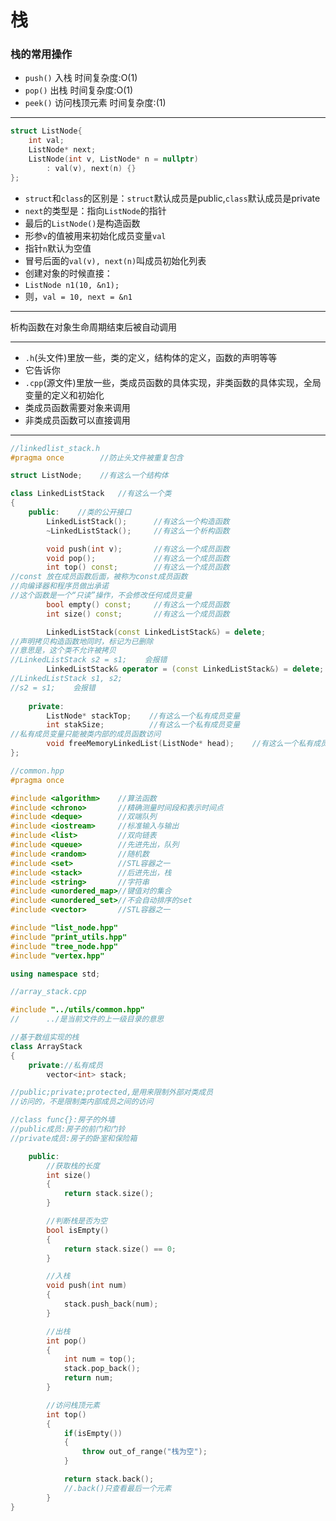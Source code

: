 # 栈
### 栈的常用操作
- `push()`  入栈  时间复杂度:O(1)  
- `pop()`   出栈  时间复杂度:O(1)
- `peek()`  访问栈顶元素  时间复杂度:(1)

---
```cpp
struct ListNode{
    int val;
    ListNode* next;
    ListNode(int v, ListNode* n = nullptr)
        : val(v), next(n) {}
};
```

- `struct`和`class`的区别是：`struct`默认成员是public,`class`默认成员是private
- `next`的类型是：指向`ListNode`的指针
- 最后的`ListNode()`是构造函数
- 形参`v`的值被用来初始化成员变量`val`
- 指针`n`默认为空值
- 冒号后面的`val(v), next(n)`叫成员初始化列表
- 创建对象的时候直接：
- `ListNode n1(10, &n1);`
- 则，`val = 10, next = &n1`

---

析构函数在对象生命周期结束后被自动调用  

---

- `.h`(头文件)里放一些，类的定义，结构体的定义，函数的声明等等
- 它告诉你
- `.cpp`(源文件)里放一些，类成员函数的具体实现，非类函数的具体实现，全局变量的定义和初始化
- 类成员函数需要对象来调用
- 非类成员函数可以直接调用

---

```cpp
//linkedlist_stack.h
#pragma once        //防止头文件被重复包含

struct ListNode;    //有这么一个结构体

class LinkedListStack   //有这么一个类
{
    public:    //类的公开接口
        LinkedListStack();      //有这么一个构造函数
        ~LinkedListStack();     //有这么一个析构函数

        void push(int v);       //有这么一个成员函数
        void pop();             //有这么一个成员函数
        int top() const;        //有这么一个成员函数
//const 放在成员函数后面，被称为const成员函数
//向编译器和程序员做出承诺
//这个函数是一个“只读”操作，不会修改任何成员变量
        bool empty() const;     //有这么一个成员函数
        int size() const;       //有这么一个成员函数

        LinkedListStack(const LinkedListStack&) = delete;
//声明拷贝构造函数地同时，标记为已删除
//意思是，这个类不允许被拷贝
//LinkedListStack s2 = s1;    会报错
        LinkedListStack& operator = (const LinkedListStack&) = delete;
//LinkedListStack s1, s2;
//s2 = s1;    会报错
    
    private:
        ListNode* stackTop;    //有这么一个私有成员变量
        int stakSize;          //有这么一个私有成员变量
//私有成员变量只能被类内部的成员函数访问
        void freeMemoryLinkedList(ListNode* head);    //有这么一个私有成员函数
};
``` 
```cpp
//common.hpp
#pragma once

#include <algorithm>	//算法函数
#include <chrono>		//精确测量时间段和表示时间点
#include <deque>		//双端队列
#include <iostream>		//标准输入与输出
#include <list>			//双向链表
#include <queue>		//先进先出，队列
#include <random>		//随机数
#include <set>			//STL容器之一
#include <stack>		//后进先出，栈
#include <string>		//字符串
#include <unordered_map>//键值对的集合
#include <unordered_set>//不会自动排序的set
#include <vector>		//STL容器之一

#include "list_node.hpp"
#include "print_utils.hpp"
#include "tree_node.hpp"
#include "vertex.hpp"

using namespace std;

```

```cpp
//array_stack.cpp

#include "../utils/common.hpp"
//		../是当前文件的上一级目录的意思

//基于数组实现的栈
class ArrayStack
{
	private://私有成员
		vector<int> stack;

//public;private;protected,是用来限制外部对类成员
//访问的，不是限制类内部成员之间的访问

//class func{}:房子的外墙
//public成员:房子的前门和门铃
//private成员:房子的卧室和保险箱

	public:
		//获取栈的长度
		int size()
		{
			return stack.size();
		}	

		//判断栈是否为空
		bool isEmpty()
		{
			return stack.size() == 0;
		}

		//入栈
		void push(int num)
		{
			stack.push_back(num);
		}

		//出栈
		int pop()
		{
			int num = top();
			stack.pop_back();
			return num;
		}

		//访问栈顶元素
		int top()
		{
			if(isEmpty())
			{
				throw out_of_range("栈为空");
			}

			return stack.back();
			//.back()只查看最后一个元素
		}
}

```

